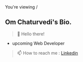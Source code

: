 You're viewing /
## Om Chaturvedi's Bio.

> 👋 Hello there! 

- upcoming Web Developer
 
> 📫 How to reach me : 
[Linkedin](https://www.linkedin.com/in/om-chaturvedi-394187207/)

<!---
om-chaturvedi-oc/om-chaturvedi-oc is a ✨ special ✨ repository because its `README.md` (this file) appears on your GitHub profile.
You can click the Preview link to take a look at your changes.
--->

